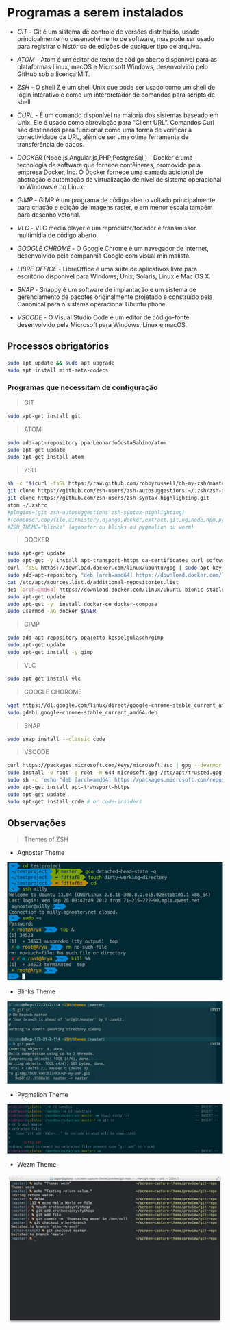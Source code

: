 # Programas a serem instalados

+ *GIT* - Git é um sistema de controle de versões distribuído, usado principalmente no desenvolvimento de software, mas pode ser usado para registrar o histórico de edições de qualquer tipo de arquivo.

+ *ATOM* - Atom é um editor de texto de código aberto disponível para as plataformas Linux, macOS e Microsoft Windows, desenvolvido pelo GitHub sob a licença MIT.

+ *ZSH* - O shell Z é um shell Unix que pode ser usado como um shell de login interativo e como um interpretador de comandos para scripts de shell.

+ *CURL* - É um comando disponível na maioria dos sistemas baseado em Unix. Ele é usado como abreviação para “Client URL”. Comandos Curl são destinados para funcionar como uma forma de verificar a conectividade da URL, além de ser uma ótima ferramenta de transferência de dados.

+ *DOCKER* (Node.js,Angular.js,PHP,PostgreSql,) - Docker é uma tecnologia de software que fornece contêineres, promovido pela empresa Docker, Inc. O Docker fornece uma camada adicional de abstração e automação de virtualização de nível de sistema operacional no Windows e no Linux.

+ *GIMP* - GIMP é um programa de código aberto voltado principalmente para criação e edição de imagens raster, e em menor escala também para desenho vetorial.

+ *VLC* - VLC media player é um reprodutor/tocador e transmissor multimídia de código aberto.

+ *GOOGLE CHROME* - O Google Chrome é um navegador de internet, desenvolvido pela companhia Google com visual minimalista.

+ *LIBRE OFFICE* - LibreOffice é uma suíte de aplicativos livre para escritório disponível para Windows, Unix, Solaris, Linux e Mac OS X.

+ *SNAP* - Snappy é um software de implantação e um sistema de gerenciamento de pacotes originalmente projetado e construído pela Canonical para o sistema operacional Ubuntu phone.

+ *VSCODE* - O Visual Studio Code é um editor de código-fonte desenvolvido pela Microsoft para Windows, Linux e macOS.


## Processos obrigatórios

```sh
sudo apt update && sudo apt upgrade
sudo apt install mint-meta-codecs
```


### Programas que necessitam de configuração

>GIT

```sh
sudo apt-get install git
```

>ATOM

```sh
sudo add-apt-repository ppa:LeonardoCostaSabino/atom
sudo apt-get update
sudo apt-get install atom
```


>ZSH

```sh
sh -c "$(curl -fsSL https://raw.github.com/robbyrussell/oh-my-zsh/master/tools/install.sh)" #instalar
git clone https://github.com/zsh-users/zsh-autosuggestions ~/.zsh/zsh-autosuggestions
git clone https://github.com/zsh-users/zsh-syntax-highlighting.git
atom ~/.zshrc
#plugins=(git zsh-autosuggestions zsh-syntax-highlighting)
#(composer,copyfile,dirhistory,django,docker,extract,git,ng,node,npm,python,sudo)
#ZSH_THEME="blinks" (agnoster ou blinks ou pygmalion ou wezm)
```

>DOCKER

```sh
sudo apt-get update
sudo apt-get -y install apt-transport-https ca-certificates curl software-properties-common
curl -fsSL https://download.docker.com/linux/ubuntu/gpg | sudo apt-key add -
sudo add-apt-repository "deb [arch=amd64] https://download.docker.com/linux/ubuntu $(. /etc/os-release; echo "$UBUNTU_CODENAME") stable"
cat /etc/apt/sources.list.d/additional-repositories.list
deb [arch=amd64] https://download.docker.com/linux/ubuntu bionic stable
sudo apt-get update
sudo apt-get -y  install docker-ce docker-compose
sudo usermod -aG docker $USER
```

>GIMP

```sh
sudo add-apt-repository ppa:otto-kesselgulasch/gimp
sudo apt-get update
sudo apt-get install -y gimp
```

>VLC

```sh
sudo apt-get install vlc
```

>GOOGLE CHOROME

```sh
wget https://dl.google.com/linux/direct/google-chrome-stable_current_amd64.deb
sudo gdebi google-chrome-stable_current_amd64.deb
```

>SNAP

```sh
sudo snap install --classic code
```

>VSCODE

```sh
curl https://packages.microsoft.com/keys/microsoft.asc | gpg --dearmor > microsoft.gpg
sudo install -o root -g root -m 644 microsoft.gpg /etc/apt/trusted.gpg.d/
sudo sh -c 'echo "deb [arch=amd64] https://packages.microsoft.com/repos/vscode stable main" > /etc/apt/sources.list.d/vscode.list'
sudo apt-get install apt-transport-https
sudo apt-get update
sudo apt-get install code # or code-insiders
```

## Observações

>Themes of ZSH

+ Agnoster Theme

![Agnoter](agnoster.png)

+ Blinks Theme

![Blinks](blinks.png)

+ Pygmalion Theme

![Pygmalion](pygmalion.png)

+ Wezm Theme

![Wezm](wezm.png)
